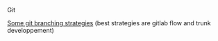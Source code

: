 Git

[Some git branching strategies](https://www.flagship.io/git-branching-strategies/)
(best strategies are gitlab flow and trunk developpement)
